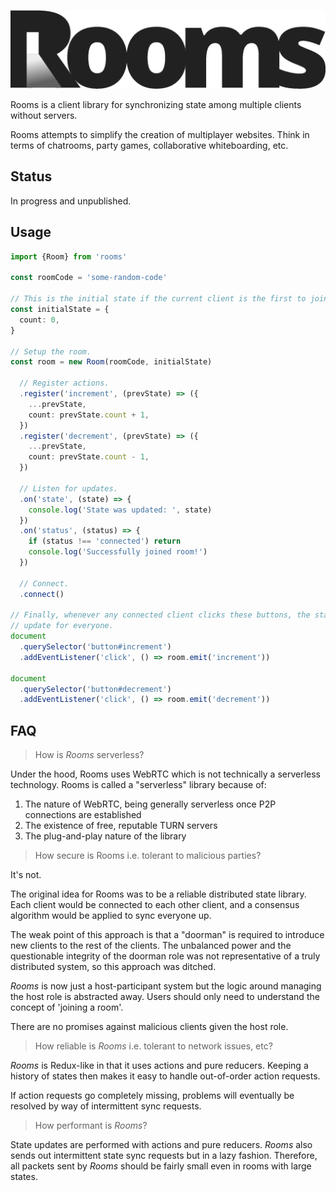 ![Logo](docs/rooms.png)

Rooms is a client library for synchronizing state among multiple clients without servers.

Rooms attempts to simplify the creation of multiplayer websites. Think in terms of chatrooms, party games, collaborative whiteboarding, etc.

## Status

In progress and unpublished.

## Usage

```ts
import {Room} from 'rooms'

const roomCode = 'some-random-code'

// This is the initial state if the current client is the first to join.
const initialState = {
  count: 0,
}

// Setup the room.
const room = new Room(roomCode, initialState)

  // Register actions.
  .register('increment', (prevState) => ({
    ...prevState,
    count: prevState.count + 1,
  })
  .register('decrement', (prevState) => ({
    ...prevState,
    count: prevState.count - 1,
  })

  // Listen for updates.
  .on('state', (state) => {
    console.log('State was updated: ', state)
  })
  .on('status', (status) => {
    if (status !== 'connected') return
    console.log('Successfully joined room!')
  })

  // Connect.
  .connect()

// Finally, whenever any connected client clicks these buttons, the state will
// update for everyone.
document
  .querySelector('button#increment')
  .addEventListener('click', () => room.emit('increment'))

document
  .querySelector('button#decrement')
  .addEventListener('click', () => room.emit('decrement'))
```

## FAQ

> How is _Rooms_ serverless?

Under the hood, Rooms uses WebRTC which is not technically a serverless technology. Rooms is called a "serverless" library because of:

1. The nature of WebRTC, being generally serverless once P2P connections are established
2. The existence of free, reputable TURN servers
3. The plug-and-play nature of the library

> How secure is Rooms i.e. tolerant to malicious parties?

It's not.

The original idea for Rooms was to be a reliable distributed state library. Each client would be connected to each other client, and a consensus algorithm would be applied to sync everyone up.

The weak point of this approach is that a "doorman" is required to introduce new clients to the rest of the clients. The unbalanced power and the questionable integrity of the doorman role was not representative of a truly distributed system, so this approach was ditched.

_Rooms_ is now just a host-participant system but the logic around managing the host role is abstracted away. Users should only need to understand the concept of 'joining a room'.

There are no promises against malicious clients given the host role.

> How reliable is _Rooms_ i.e. tolerant to network issues, etc?

_Rooms_ is Redux-like in that it uses actions and pure reducers. Keeping a history of states then makes it easy to handle out-of-order action requests.

If action requests go completely missing, problems will eventually be resolved by way of intermittent sync requests.

> How performant is _Rooms_?

State updates are performed with actions and pure reducers. _Rooms_ also sends out intermittent state sync requests but in a lazy fashion. Therefore, all packets sent by _Rooms_ should be fairly small even in rooms with large states.
